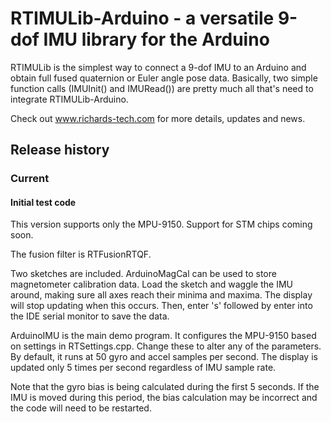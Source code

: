 # RTIMULib-Arduino - a versatile 9-dof IMU library for the Arduino

RTIMULib is the simplest way to connect a 9-dof IMU to an Arduino and obtain full fused quaternion or Euler angle pose data. Basically, two simple function calls (IMUInit() and IMURead()) are pretty much all that's need to integrate RTIMULib-Arduino.

Check out www.richards-tech.com for more details, updates and news.

## Release history

### Current

#### Initial test code

This version supports only the MPU-9150. Support for STM chips coming soon.

The fusion filter is RTFusionRTQF.

Two sketches are included. ArduinoMagCal can be used to store magnetometer calibration data. Load the sketch and waggle the IMU around, making sure all axes reach their minima and maxima. The display will stop updating when this occurs. Then, enter 's' followed by enter into the IDE serial monitor to save the data.

ArduinoIMU is the main demo program. It configures the MPU-9150 based on settings in RTSettings.cpp. Change these to alter any of the parameters. By default, it runs at 50 gyro and accel samples per second. The display is updated only 5 times per second regardless of IMU sample rate.

Note that the gyro bias is being calculated during the first 5 seconds. If the IMU is moved during this period, the bias calculation may be incorrect and the code will need to be restarted.
